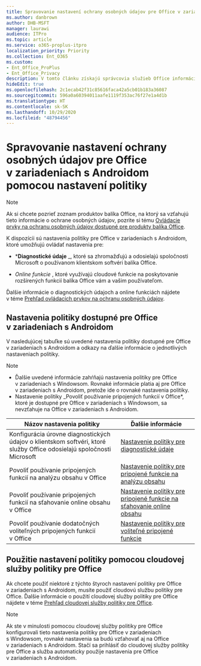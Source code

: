 ```yaml
---
title: Spravovanie nastavení ochrany osobných údajov pre Office v zariadeniach s Androidom pomocou nastavení politiky
ms.author: danbrown
author: DHB-MSFT
manager: laurawi
audience: ITPro
ms.topic: article
ms.service: o365-proplus-itpro
localization_priority: Priority
ms.collection: Ent_O365
ms.custom:
- Ent_Office_ProPlus
- Ent_Office_Privacy
description: V tomto článku získajú správcovia služieb Office informácie o postupoch spravovania nastavení ochrany osobných údajov pre Office v zariadeniach s Androidom.
hideEdit: true
ms.openlocfilehash: 2c1ecab42f31c85616faca42a5cb01b183a36087
ms.sourcegitcommit: 596a0a60394011aafe1119f353ac76f27e1a4d1b
ms.translationtype: HT
ms.contentlocale: sk-SK
ms.lasthandoff: 10/29/2020
ms.locfileid: "48794456"
---
```

# <a name="use-policy-settings-to-manage-privacy-controls-for-office-on-android-devices"></a>Spravovanie nastavení ochrany osobných údajov pre Office v zariadeniach s Androidom pomocou nastavení politiky

> [!NOTE]
> Ak si chcete pozrieť zoznam produktov balíka Office, na ktorý sa vzťahujú tieto informácie o ochrane osobných údajov, pozrite si tému [Ovládacie prvky na ochranu osobných údajov dostupné pre produkty balíka Office](products-versions-privacy-controls.md).

K dispozícii sú nastavenia politiky pre Office v zariadeniach s Androidom, ktoré umožňujú ovládať nastavenia pre:

- ***Diagnostické údaje** _, ktoré sa zhromažďujú a odosielajú spoločnosti Microsoft o používanom klientskom softvéri balíka Office.

- _*_Online funkcie_*_ , ktoré využívajú cloudové funkcie na poskytovanie rozšírených funkcií balíka Office vám a vašim používateľom.

Ďalšie informácie o diagnostických údajoch a online funkciách nájdete v téme [Prehľad ovládacích prvkov na ochranu osobných údajov](overview-privacy-controls.md).

## <a name="policy-settings-available-for-office-on-android-devices"></a>Nastavenia politiky dostupné pre Office v zariadeniach s Androidom

V nasledujúcej tabuľke sú uvedené nastavenia politiky dostupné pre Office v zariadeniach s Androidom a odkazy na ďalšie informácie o jednotlivých nastaveniach politiky.

> [!NOTE]
>- Ďalšie uvedené informácie zahŕňajú nastavenia politiky pre Office v zariadeniach s Windowsom. Rovnaké informácie platia aj pre Office v zariadeniach s Androidom, pretože ide o rovnaké nastavenia politiky.
>- Nastavenie politiky _Povoliť používanie pripojených funkcií v Office*, ktoré je dostupné pre Office v zariadeniach s Windowsom, sa nevzťahuje na Office v zariadeniach s Androidom. 


|Názov nastavenia politiky  |Ďalšie informácie |
|---------|---------|
|Konfigurácia úrovne diagnostických údajov o klientskom softvéri, ktoré služby Office odosielajú spoločnosti Microsoft|[Nastavenie politiky pre diagnostické údaje](manage-privacy-controls.md#policy-setting-for-diagnostic-data)         |
|Povoliť používanie pripojených funkcií na analýzu obsahu v Office| [Nastavenie politiky pre pripojené funkcie na analýzu obsahu](manage-privacy-controls.md#policy-setting-for-connected-experiences-that-analyze-your-content)        |
|Povoliť používanie pripojených funkcií na sťahovanie online obsahu v Office |[Nastavenie politiky pre pripojené funkcie na sťahovanie online obsahu](manage-privacy-controls.md#policy-setting-for-connected-experiences-that-download-online-content)         |
|Povoliť používanie dodatočných voliteľných pripojených funkcií v Office |[Nastavenie politiky pre voliteľné pripojené funkcie](manage-privacy-controls.md#policy-setting-for-optional-connected-experiences)|



## <a name="use-office-cloud-policy-service-to-apply-policy-settings"></a>Použitie nastavení politiky pomocou cloudovej služby politiky pre Office

Ak chcete použiť niektoré z týchto štyroch nastavení politiky pre Office v zariadeniach s Androidom, musíte použiť cloudovú službu politiky pre Office. Ďalšie informácie o použití cloudovej služby politiky pre Office nájdete v téme [Prehľad cloudovej služby politiky pre Office](../overview-office-cloud-policy-service.md).

> [!NOTE]
> Ak ste v minulosti pomocou cloudovej služby politiky pre Office konfigurovali tieto nastavenia politiky pre Office v zariadeniach s Windowsom, rovnaké nastavenia sa budú vzťahovať aj na Office v zariadeniach s Androidom. Stačí sa prihlásiť do cloudovej služby politiky pre Office a služba automaticky použije nastavenia pre Office v zariadeniach s Androidom.

